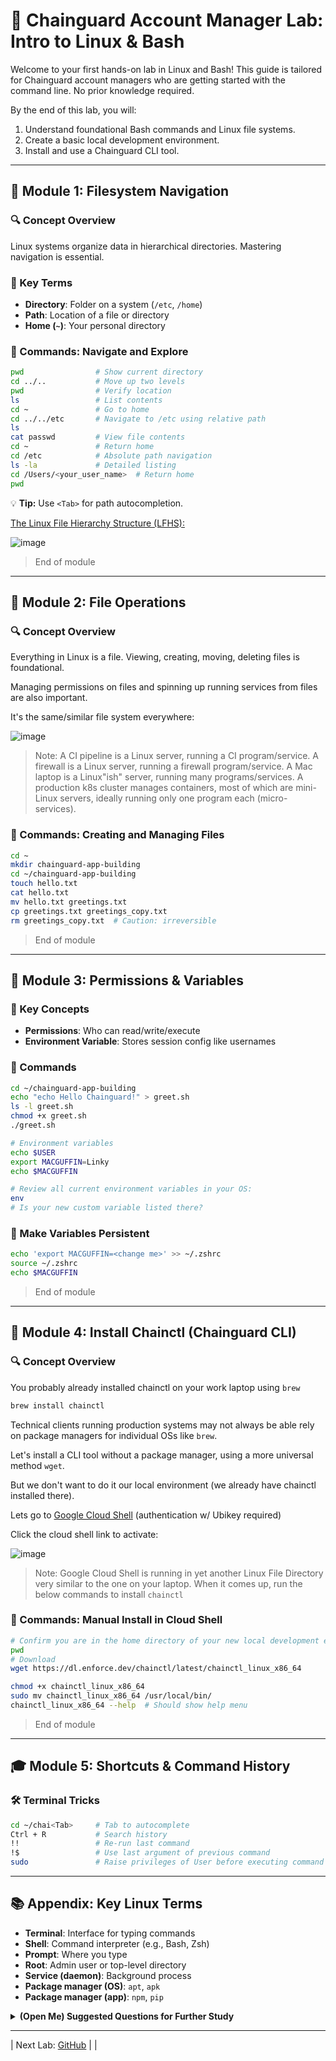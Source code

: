 # 🐧 Chainguard Account Manager Lab: Intro to Linux & Bash

Welcome to your first hands-on lab in Linux and Bash! This guide is tailored for Chainguard account managers who are getting started with the command line. No prior knowledge required.

By the end of this lab, you will:

1. Understand foundational Bash commands and Linux file systems.
2. Create a basic local development environment.
3. Install and use a Chainguard CLI tool.

---

## 📁 Module 1: Filesystem Navigation

### 🔍 Concept Overview
Linux systems organize data in hierarchical directories. Mastering navigation is essential.

### 📖 Key Terms
- **Directory**: Folder on a system (`/etc`, `/home`)
- **Path**: Location of a file or directory
- **Home (`~`)**: Your personal directory

### 🧪 Commands: Navigate and Explore
```bash
pwd                # Show current directory
cd ../..           # Move up two levels
pwd                # Verify location
ls                 # List contents
cd ~               # Go to home
cd ../../etc       # Navigate to /etc using relative path
ls
cat passwd         # View file contents
cd ~               # Return home
cd /etc            # Absolute path navigation
ls -la             # Detailed listing
cd /Users/<your_user_name>  # Return home
pwd
```
💡 **Tip:** Use `<Tab>` for path autocompletion.

[The Linux File Hierarchy Structure (LFHS):](https://www.linuxtrainingacademy.com/linux-directory-structure-and-file-system-hierarchy/)

![image](linuxdir2.png?)

> End of module

---

## 📄 Module 2: File Operations

### 🔍 Concept Overview
Everything in Linux is a file. Viewing, creating, moving, deleting files is foundational. 

Managing permissions on files and spinning up running services from files are also important.

It's the same/similar file system everywhere:

![image](filesystems-allthewaydown2.png?)

> Note: A CI pipeline is a Linux server, running a CI program/service. A firewall is a Linux server, running a firewall program/service. A Mac laptop is a Linux"ish" server, running many programs/services. A production k8s cluster manages containers, most of which are mini-Linux servers, ideally running only one program each (micro-services).

### 🧪 Commands: Creating and Managing Files
```bash
cd ~
mkdir chainguard-app-building
cd ~/chainguard-app-building
touch hello.txt
cat hello.txt
mv hello.txt greetings.txt
cp greetings.txt greetings_copy.txt
rm greetings_copy.txt  # Caution: irreversible
```

> End of module

---

## 🔑 Module 3: Permissions & Variables

### 📖 Key Concepts
- **Permissions**: Who can read/write/execute
- **Environment Variable**: Stores session config like usernames

### 🧪 Commands
```bash
cd ~/chainguard-app-building
echo "echo Hello Chainguard!" > greet.sh
ls -l greet.sh
chmod +x greet.sh
./greet.sh

# Environment variables
echo $USER
export MACGUFFIN=Linky
echo $MACGUFFIN

# Review all current environment variables in your OS:
env
# Is your new custom variable listed there?
```

### 🔄 Make Variables Persistent
```bash
echo 'export MACGUFFIN=<change me>' >> ~/.zshrc
source ~/.zshrc
echo $MACGUFFIN
```

> End of module

---

## 🔧 Module 4: Install Chainctl (Chainguard CLI)

### 🔍 Concept Overview

You probably already installed chainctl on your work laptop using `brew`

```bash
brew install chainctl
```

Technical clients running production systems may not always be able rely on package managers for individual OSs like `brew`.

Let's install a CLI tool without a package manager, using a more universal method `wget`.

But we don't want to do it our local environment (we already have chainctl installed there).

Lets go to [Google Cloud Shell](https://console.cloud.google.com/) (authentication w/ Ubikey required)

Click the cloud shell link to activate:

![image](google-cloud-shell.png?)

> Note: Google Cloud Shell is running in yet another Linux File Directory very similar to the one on your laptop. When it comes up, run the below commands to install `chainctl`

### 🧪 Commands: Manual Install in Cloud Shell
```bash
# Confirm you are in the home directory of your new local development environment:
pwd
# Download 
wget https://dl.enforce.dev/chainctl/latest/chainctl_linux_x86_64

chmod +x chainctl_linux_x86_64
sudo mv chainctl_linux_x86_64 /usr/local/bin/
chainctl_linux_x86_64 --help  # Should show help menu
```

> End of module

---

## 🎓 Module 5: Shortcuts & Command History

### 🛠️ Terminal Tricks
```bash
cd ~/chai<Tab>     # Tab to autocomplete
Ctrl + R           # Search history
!!                 # Re-run last command
!$                 # Use last argument of previous command
sudo               # Raise privileges of User before executing command 
```

---

## 📚 Appendix: Key Linux Terms

- **Terminal**: Interface for typing commands
- **Shell**: Command interpreter (e.g., Bash, Zsh)
- **Prompt**: Where you type
- **Root**: Admin user or top-level directory
- **Service (daemon)**: Background process
- **Package manager (OS)**: `apt`, `apk`
- **Package manager (app)**: `npm`, `pip`

<details>
<summary><strong>(Open Me) Suggested Questions for Further Study</strong></summary>

- What's the difference between OS-level and app-level package managers?
- How does Chainguard address application vs OS dependencies?
- Why is `chroot` relevant for debugging distroless images?
- What does the `$PATH` variable do?

</details>

---

| Next Lab: [GitHub](/labs/01_github) |
| 
